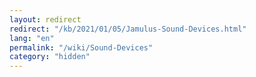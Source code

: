 ```yaml
---
layout: redirect
redirect: "/kb/2021/01/05/Jamulus-Sound-Devices.html"
lang: "en"
permalink: "/wiki/Sound-Devices"
category: "hidden"
---
```


